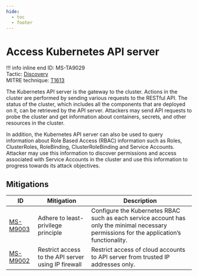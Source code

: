 ```yaml
---
hide:
  - toc
  - footer
---
```


# Access Kubernetes API server

!!! info inline end
    ID: MS-TA9029<br>
    Tactic: [Discovery](../tactics/Discovery/index.md) <br>
    MITRE technique: [T1613](https://attack.mitre.org/techniques/T1613/)

The Kubernetes API server is the gateway to the cluster. Actions in the cluster are performed by sending various requests to the RESTful API. The status of the cluster, which includes all the components that are deployed on it, can be retrieved by the API server. Attackers may send API requests to probe the cluster and get information about containers, secrets, and other resources in the cluster.

In addition, the Kubernetes API server can also be used to query information about Role Based Access (RBAC) information such as Roles, ClusterRoles, RoleBinding, ClusterRoleBinding and Service Accounts. Attacker may use this information to discover permissions and access associated with Service Accounts in the cluster and use this information to progress towards its attack objectives.

## Mitigations

|ID|Mitigation|Description|
|--|----------|-----------|
|[MS-M9003](../mitigations/MS-M9003%20Adhere%20to%20least-privilege%20principle.md)|Adhere to least-privilege principle|Configure the Kubernetes RBAC such as each service account has only the minimal necessary permissions for the application’s functionality.|
|[MS-M9002](../mitigations/MS-M9002%20Restrict%20access%20to%20the%20API%20server%20using%20IP%20firewall.md)|Restrict access to the API server using IP firewall|Restrict access of cloud accounts to API server from trusted IP addresses only.|
